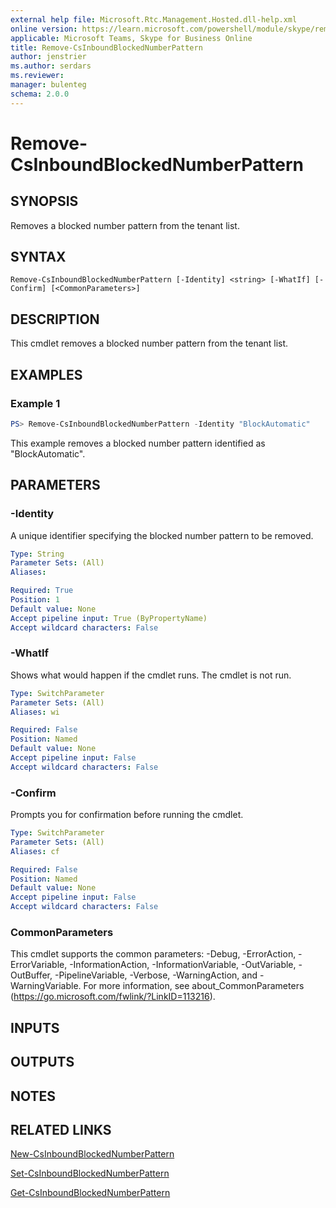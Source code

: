 ```yaml
---
external help file: Microsoft.Rtc.Management.Hosted.dll-help.xml 
online version: https://learn.microsoft.com/powershell/module/skype/remove-csinboundblockednumberpattern
applicable: Microsoft Teams, Skype for Business Online 
title: Remove-CsInboundBlockedNumberPattern
author: jenstrier
ms.author: serdars
ms.reviewer:
manager: bulenteg
schema: 2.0.0 
---
```


# Remove-CsInboundBlockedNumberPattern

## SYNOPSIS
Removes a blocked number pattern from the tenant list.

## SYNTAX

```
Remove-CsInboundBlockedNumberPattern [-Identity] <string> [-WhatIf] [-Confirm] [<CommonParameters>]
```

## DESCRIPTION
This cmdlet removes a blocked number pattern from the tenant list.

## EXAMPLES

### Example 1
```powershell
PS> Remove-CsInboundBlockedNumberPattern -Identity "BlockAutomatic"
```

This example removes a blocked number pattern identified as "BlockAutomatic".

## PARAMETERS

### -Identity
A unique identifier specifying the blocked number pattern to be removed.

```yaml
Type: String
Parameter Sets: (All)
Aliases:

Required: True
Position: 1
Default value: None
Accept pipeline input: True (ByPropertyName)
Accept wildcard characters: False
```

### -WhatIf
Shows what would happen if the cmdlet runs.
The cmdlet is not run.

```yaml
Type: SwitchParameter
Parameter Sets: (All)
Aliases: wi

Required: False
Position: Named
Default value: None
Accept pipeline input: False
Accept wildcard characters: False
```

### -Confirm
Prompts you for confirmation before running the cmdlet.

```yaml
Type: SwitchParameter
Parameter Sets: (All)
Aliases: cf

Required: False
Position: Named
Default value: None
Accept pipeline input: False
Accept wildcard characters: False
```

### CommonParameters
This cmdlet supports the common parameters: -Debug, -ErrorAction, -ErrorVariable, -InformationAction, -InformationVariable, -OutVariable, -OutBuffer, -PipelineVariable, -Verbose, -WarningAction, and -WarningVariable. For more information, see about_CommonParameters (https://go.microsoft.com/fwlink/?LinkID=113216).

## INPUTS

## OUTPUTS

## NOTES

## RELATED LINKS

[New-CsInboundBlockedNumberPattern](New-CsInboundBlockedNumberPattern.md)

[Set-CsInboundBlockedNumberPattern](Set-CsInboundBlockedNumberPattern.md)

[Get-CsInboundBlockedNumberPattern](Get-CsInboundBlockedNumberPattern.md)
